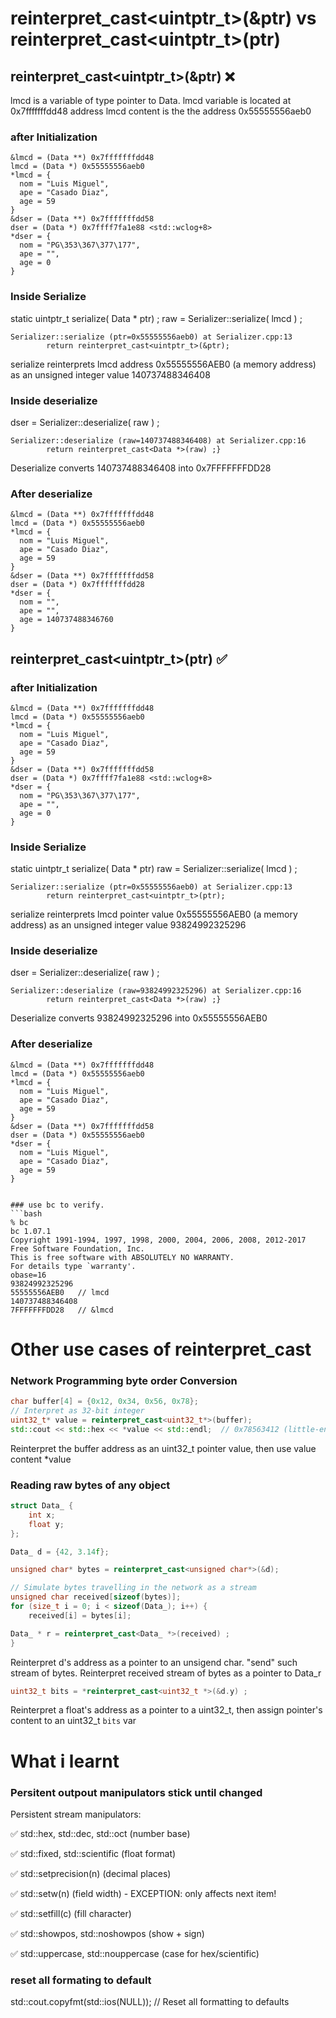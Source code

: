 # reinterpret_cast<uintptr_t>(&ptr) vs reinterpret_cast<uintptr_t>(ptr)

## reinterpret_cast<uintptr_t>(&ptr) ❌ 

lmcd is a variable of type pointer to Data.
lmcd variable is located at 0x7fffffffdd48 address
lmcd content is the the address 0x55555556aeb0
### after Initialization
```gdb
&lmcd = (Data **) 0x7fffffffdd48
lmcd = (Data *) 0x55555556aeb0
*lmcd = {
  nom = "Luis Miguel",
  ape = "Casado Diaz",
  age = 59
}
&dser = (Data **) 0x7fffffffdd58
dser = (Data *) 0x7ffff7fa1e88 <std::wclog+8>
*dser = {
  nom = "PG\353\367\377\177",
  ape = "",
  age = 0
}
```
### Inside Serialize
static uintptr_t serialize( Data * ptr) ;
raw = Serializer::serialize( lmcd ) ;

```gdb
Serializer::serialize (ptr=0x55555556aeb0) at Serializer.cpp:13
		return reinterpret_cast<uintptr_t>(&ptr);

```
serialize reinterprets lmcd address 0x55555556AEB0 (a memory address)
as an unsigned integer value 140737488346408

### Inside deserialize
dser = Serializer::deserialize( raw ) ;
```gdb
Serializer::deserialize (raw=140737488346408) at Serializer.cpp:16
		return reinterpret_cast<Data *>(raw) ;}
```
Deserialize converts 140737488346408 into 0x7FFFFFFFDD28

### After deserialize
```gdb
&lmcd = (Data **) 0x7fffffffdd48
lmcd = (Data *) 0x55555556aeb0
*lmcd = {
  nom = "Luis Miguel",
  ape = "Casado Diaz",
  age = 59
}
&dser = (Data **) 0x7fffffffdd58
dser = (Data *) 0x7fffffffdd28
*dser = {
  nom = "",
  ape = "",
  age = 140737488346760
}
```



## reinterpret_cast<uintptr_t>(ptr) ✅ 
### after Initialization
```gdb
&lmcd = (Data **) 0x7fffffffdd48
lmcd = (Data *) 0x55555556aeb0
*lmcd = {
  nom = "Luis Miguel",
  ape = "Casado Diaz",
  age = 59
}
&dser = (Data **) 0x7fffffffdd58
dser = (Data *) 0x7ffff7fa1e88 <std::wclog+8>
*dser = {
  nom = "PG\353\367\377\177",
  ape = "",
  age = 0
}
```

### Inside Serialize
static uintptr_t serialize( Data * ptr)
raw = Serializer::serialize( lmcd ) ;

```gdb
Serializer::serialize (ptr=0x55555556aeb0) at Serializer.cpp:13
		return reinterpret_cast<uintptr_t>(ptr);

```
serialize reinterprets lmcd pointer value 0x55555556AEB0 (a memory address)
as an unsigned integer value 93824992325296

### Inside deserialize
dser = Serializer::deserialize( raw ) ;
```gdb
Serializer::deserialize (raw=93824992325296) at Serializer.cpp:16
		return reinterpret_cast<Data *>(raw) ;}
```
Deserialize converts 93824992325296 into 0x55555556AEB0


### After deserialize
```gdb
&lmcd = (Data **) 0x7fffffffdd48
lmcd = (Data *) 0x55555556aeb0
*lmcd = {
  nom = "Luis Miguel",
  ape = "Casado Diaz",
  age = 59
}
&dser = (Data **) 0x7fffffffdd58
dser = (Data *) 0x55555556aeb0
*dser = {
  nom = "Luis Miguel",
  ape = "Casado Diaz",
  age = 59
}


### use bc to verify.
```bash
% bc
bc 1.07.1
Copyright 1991-1994, 1997, 1998, 2000, 2004, 2006, 2008, 2012-2017 Free Software Foundation, Inc.
This is free software with ABSOLUTELY NO WARRANTY.
For details type `warranty'. 
obase=16
93824992325296
55555556AEB0   // lmcd
140737488346408
7FFFFFFFDD28   // &lmcd

```

# Other use cases of reinterpret_cast

### Network Programming byte order Conversion
```c++
char buffer[4] = {0x12, 0x34, 0x56, 0x78};
// Interpret as 32-bit integer
uint32_t* value = reinterpret_cast<uint32_t*>(buffer);
std::cout << std::hex << *value << std::endl;  // 0x78563412 (little-endian)
```
Reinterpret the buffer address as an uint32_t pointer value, then use value content *value

### Reading raw bytes of any object
```c++
struct Data_ {
	int x;
	float y;
};

Data_ d = {42, 3.14f};

unsigned char* bytes = reinterpret_cast<unsigned char*>(&d);

// Simulate bytes travelling in the network as a stream
unsigned char received[sizeof(bytes)];
for (size_t i = 0; i < sizeof(Data_); i++) {
	received[i] = bytes[i];

Data_ * r = reinterpret_cast<Data_ *>(received) ;
}

```
Reinterpret d's address as a pointer to an unsigend char.
"send" such stream of bytes.
Reinterpret received stream of bytes as a pointer to Data_r

```c++
uint32_t bits = *reinterpret_cast<uint32_t *>(&d.y) ;

```
Reinterpret a float's address as a pointer to a uint32_t, then assign pointer's
content to an uint32_t `bits` var
# What i learnt
### Persitent outpout manipulators stick until changed

Persistent stream manipulators:

✅ std::hex, std::dec, std::oct (number base)

✅ std::fixed, std::scientific (float format)

✅ std::setprecision(n) (decimal places)

✅ std::setw(n) (field width) - EXCEPTION: only affects next item!

✅ std::setfill(c) (fill character)

✅ std::showpos, std::noshowpos (show + sign)

✅ std::uppercase, std::nouppercase (case for hex/scientific)


### reset all formating to default
std::cout.copyfmt(std::ios(NULL));  // Reset all formatting to defaults
